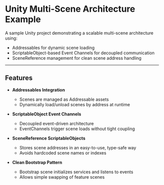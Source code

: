# Unity Multi-Scene Architecture Example

A sample Unity project demonstrating a scalable multi-scene architecture using:
- Addressables for dynamic scene loading
- ScriptableObject-based Event Channels for decoupled communication  
- SceneReference management for clean scene address handling

---

## Features

- **Addressables Integration**
    - Scenes are managed as Addressable assets
    - Dynamically load/unload scenes by address at runtime

- **ScriptableObject Event Channels**
    - Decoupled event-driven architecture
    - EventChannels trigger scene loads without tight coupling

- **SceneReference ScriptableObjects**
    - Stores scene addresses in an easy-to-use, type-safe way
    - Avoids hardcoded scene names or indexes

- **Clean Bootstrap Pattern**
    - Bootstrap scene initializes services and listens to events
    - Allows simple swapping of feature scenes 
